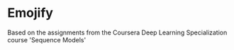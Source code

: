 # Emojify


Based on the assignments from the Coursera Deep Learning Specialization course 'Sequence Models' 
